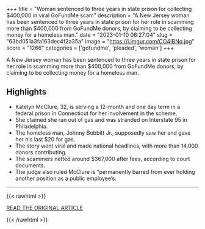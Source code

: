 +++
title = "Woman sentenced to three years in state prison for collecting $400,000 in viral GoFundMe scam"
description = "A New Jersey woman has been sentenced to three years in state prison for her role in scamming more than $400,000 from GoFundMe donors, by claiming to be collecting money for a homeless man."
date = "2023-01-10 06:27:04"
slug = "63bd051a3fa163dec4f2a35a"
image = "https://i.imgur.com/CO4IBNq.jpg"
score = "1266"
categories = ['gofundme', 'pleaded', 'woman']
+++

A New Jersey woman has been sentenced to three years in state prison for her role in scamming more than $400,000 from GoFundMe donors, by claiming to be collecting money for a homeless man.

## Highlights

- Katelyn McClure, 32, is serving a 12-month and one day term in a federal prison in Connecticut for her involvement in the scheme.
- She claimed she ran out of gas and was stranded on Interstate 95 in Philadelphia.
- The homeless man, Johnny Bobbitt Jr., supposedly saw her and gave her his last $20 for gas.
- The story went viral and made national headlines, with more than 14,000 donors contributing.
- The scammers netted around $367,000 after fees, according to court documents.
- The judge also ruled McClure is “permanently barred from ever holding another position as a public employee’s.

---

{{< rawhtml >}}
  <p class="article-category">
    <a target="_blank" href="https://www.cnn.com/2023/01/08/us/gofundme-prison-scam-new-jersey-homeless-man/index.html">READ THE ORIGINAL ARTICLE</a>
  </p>
{{< /rawhtml >}}
